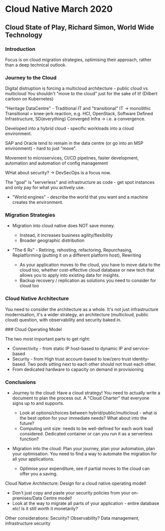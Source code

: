 # Cloud Native March 2020

## Cloud State of Play, Richard Simon, World Wide Technology

### Introduction

Focus is on cloud migration strategies, optimising their approach, rather than a deep technical outlook.

### Journey to the Cloud

Digital distruption is forcing a multicloud architecture - public cloud vs multicloud
You shouldn't "move to the cloud" just for the sake of it! (Dilbert cartoon on Kubernetes)

"Heritage DataCentre" - Traditional IT and "transitional" IT -> monolithic
Transitional = knee-jerk reaction, e.g. HCI, OpenStack, Software Defined Infrastructure, SD(everything) Converged Infra -> i.e. a convergence.

Developed into a hybrid cloud - specific workloads into a cloud environment.

SAP and Oracle tend to remain in the data centre (or go into an MSP environment) - hard to just "move".

Movement to microservices, CI/CD pipelines, faster development, automation and automation of config management

WHat about security? -> DevSecOps is a focus now.

The "goal" is "serverless" and infrastructure as code - get spot instances and only pay for what you actively use.
  - "World engines" - describe the world that you want and a machine creates the environment.

### Migration Strategies

- Migration into cloud native does NOT save money.
  - Instead, it increases business agility/flexibility
  - Broader geographic distribution

- "The 6 Rs" - Retiring, rehosting, refactoring, Repurchasing, Replatforming (putting it on a different platform host), Rewriting
  - As your application moves to the cloud, you have to move data to the cloud too, whether cost-effective cloud database or new tech that allows you to apply into existing data for insights.
  - Backup recovery / replication as solutions you need to consider for cloud too

### Cloud Native Architecture

You need to consider the architecture as a whole. It's not just infrastructure modernisation, it's a wider strategy, an architecture (multicloud, public cloud) question, with observability and security baked in.

### Cloud Operating Model

The two most important parts to get right:

- Connectivity - from static IP host-based to dynamic IP and service-based
- Security - from High trust account-based to low/zero trust identity-based. Two pods sitting next to each other should not trust each other.
- From dedicated hardware to capacity on demand in provisioning

### Conclusions

- Journey to the cloud: Have a cloud strategy! You need to actually write a document to plan the process out. A "Cloud Charter" that everyone signs up to and supports.
  - Look at options/choices between hybrid/public/multicloud - what is the best option for your immediate needs? What about into the future?
  - Computing unit size: needs to be well-defined for each work load considered. Dedicated container or can you run it as a serverless function?

- Migration into the cloud: Plan your journey, plan your automation, plan your optimisation. You need to find a way to automate the migration for all your applications.
  - Optimise your expenditure, see if partial moves to the cloud can offer you a saving.

Cloud Native Architecture:
Design for a cloud native operating model!

- Don't just copy and paste your security policies from your on-premises/Data Centre model!
- Look at the way to migrate all parts of your application - entire database etc! Is it still worth it monetarily?

Other considerations: Security? Observability? Data management, infrastructure security